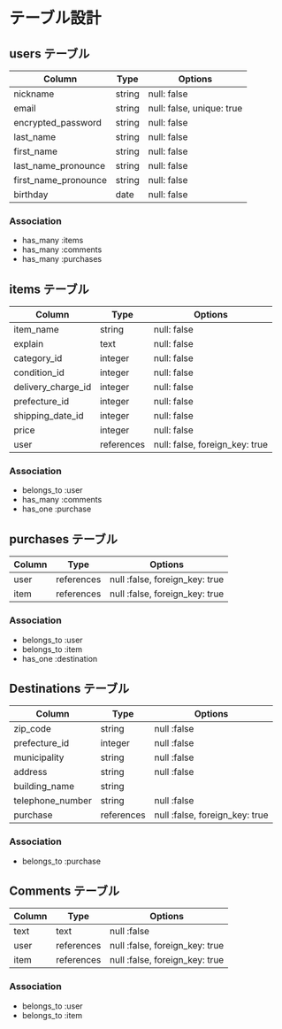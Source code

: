 # テーブル設計

## users テーブル

| Column                      | Type         | Options                   |
| --------------------------- | ------------ | ------------------------- |
| nickname                    | string       | null: false               |
| email                       | string       | null: false, unique: true |
| encrypted_password          | string       | null: false               |
| last_name                   | string       | null: false               |
| first_name                  | string       | null: false               |
| last_name_pronounce         | string       | null: false               |
| first_name_pronounce        | string       | null: false               |
| birthday                    | date         | null: false               |

### Association

- has_many :items
- has_many :comments
- has_many :purchases

## items テーブル

| Column                      | Type         | Options                        |
| --------------------------- | ------------ | ------------------------------ |
| item_name                   | string       | null: false                    |
| explain                     | text         | null: false                    |
| category_id                 | integer      | null: false                    |
| condition_id                | integer      | null: false                    |
| delivery_charge_id          | integer      | null: false                    |
| prefecture_id               | integer      | null: false                    |
| shipping_date_id            | integer      | null: false                    |
| price                       | integer      | null: false                    |
| user                        | references   | null: false, foreign_key: true |

### Association

- belongs_to :user
- has_many :comments
- has_one :purchase

## purchases テーブル

| Column                      | Type         | Options                        |
| --------------------------- | ------------ | ------------------------------ |
| user                        | references   | null :false, foreign_key: true |
| item                        | references   | null :false, foreign_key: true |

### Association

- belongs_to :user
- belongs_to :item
- has_one :destination

## Destinations テーブル

| Column                      | Type         | Options                        |
| --------------------------- | ------------ | ------------------------------ |
| zip_code                    | string       | null :false                    |
| prefecture_id               | integer      | null :false                    |
| municipality                | string       | null :false                    |
| address                     | string       | null :false                    |
| building_name               | string       |                                |
| telephone_number            | string       | null :false                    |
| purchase                    | references   | null :false, foreign_key: true |

### Association

- belongs_to :purchase

## Comments テーブル

| Column                      | Type         | Options                        |
| --------------------------- | ------------ | ------------------------------ |
| text                        | text         | null :false                    |
| user                        | references   | null :false, foreign_key: true |
| item                        | references   | null :false, foreign_key: true |

### Association

- belongs_to :user
- belongs_to :item
